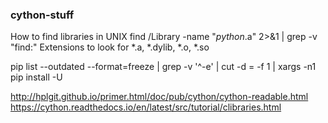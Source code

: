 ### cython-stuff

How to find libraries in UNIX
find /Library -name "*python*.a" 2>&1 | grep -v "find:"
Extensions to look for *.a, *.dylib, *.o, *.so

pip list --outdated --format=freeze | grep -v '^\-e' | cut -d = -f 1  | xargs -n1 pip install -U

http://hplgit.github.io/primer.html/doc/pub/cython/cython-readable.html
https://cython.readthedocs.io/en/latest/src/tutorial/clibraries.html
